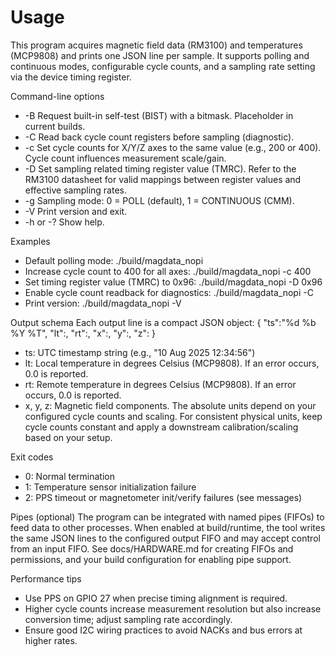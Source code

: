 # Usage

This program acquires magnetic field data (RM3100) and temperatures (MCP9808) and prints one JSON line per sample. It supports polling and continuous modes, configurable cycle counts, and a sampling rate setting via the device timing register.

Command-line options
- -B <mask>
  Request built-in self-test (BIST) with a bitmask. Placeholder in current builds.
- -C
  Read back cycle count registers before sampling (diagnostic).
- -c <count>
  Set cycle counts for X/Y/Z axes to the same value (e.g., 200 or 400). Cycle count influences measurement scale/gain.
- -D <rate>
  Set sampling related timing register value (TMRC). Refer to the RM3100 datasheet for valid mappings between register values and effective sampling rates.
- -g <mode>
  Sampling mode: 0 = POLL (default), 1 = CONTINUOUS (CMM).
- -V
  Print version and exit.
- -h or -?
  Show help.

Examples
- Default polling mode:
  ./build/magdata_nopi
- Increase cycle count to 400 for all axes:
  ./build/magdata_nopi -c 400
- Set timing register value (TMRC) to 0x96:
  ./build/magdata_nopi -D 0x96
- Enable cycle count readback for diagnostics:
  ./build/magdata_nopi -C
- Print version:
  ./build/magdata_nopi -V

Output schema
Each output line is a compact JSON object:
{ "ts":"%d %b %Y %T", "lt":<float>, "rt":<float>, "x":<float>, "y":<float>, "z":<float> }

- ts: UTC timestamp string (e.g., "10 Aug 2025 12:34:56")
- lt: Local temperature in degrees Celsius (MCP9808). If an error occurs, 0.0 is reported.
- rt: Remote temperature in degrees Celsius (MCP9808). If an error occurs, 0.0 is reported.
- x, y, z: Magnetic field components. The absolute units depend on your configured cycle counts and scaling. For consistent physical units, keep cycle counts constant and apply a downstream calibration/scaling based on your setup.

Exit codes
- 0: Normal termination
- 1: Temperature sensor initialization failure
- 2: PPS timeout or magnetometer init/verify failures (see messages)

Pipes (optional)
The program can be integrated with named pipes (FIFOs) to feed data to other processes. When enabled at build/runtime, the tool writes the same JSON lines to the configured output FIFO and may accept control from an input FIFO. See docs/HARDWARE.md for creating FIFOs and permissions, and your build configuration for enabling pipe support.

Performance tips
- Use PPS on GPIO 27 when precise timing alignment is required.
- Higher cycle counts increase measurement resolution but also increase conversion time; adjust sampling rate accordingly.
- Ensure good I2C wiring practices to avoid NACKs and bus errors at higher rates.
